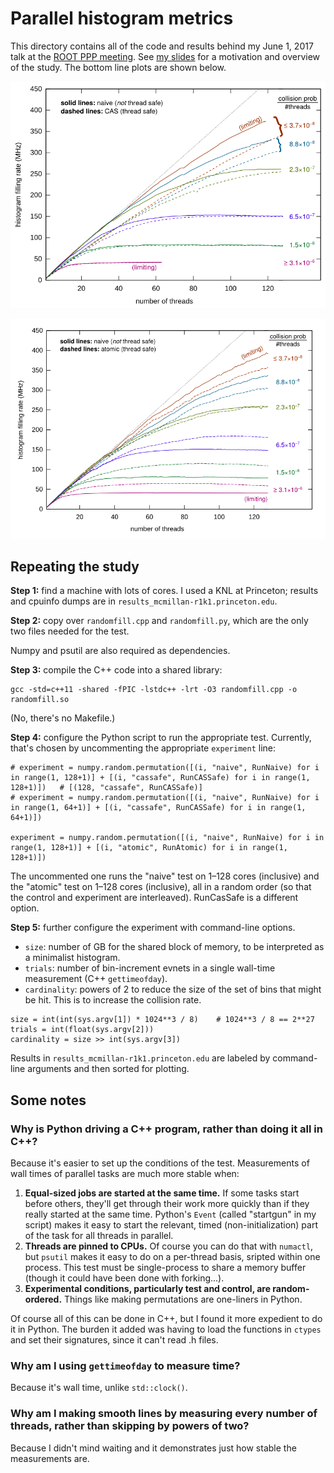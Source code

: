 # Parallel histogram metrics

This directory contains all of the code and results behind my June 1, 2017 talk at the [ROOT PPP meeting](https://indico.cern.ch/event/607830/). See [my slides](https://github.com/diana-hep/parallel-histogram-metrics/blob/master/talk-2017-06-01-rootppp/main.pdf) for a motivation and overview of the study. The bottom line plots are shown below.

![CAS](talk-2017-06-01-rootppp/overlay.png)

![atomics](talk-2017-06-01-rootppp/overlay2.png)

## Repeating the study

**Step 1:** find a machine with lots of cores. I used a KNL at Princeton; results and cpuinfo dumps are in `results_mcmillan-r1k1.princeton.edu`.

**Step 2:** copy over `randomfill.cpp` and `randomfill.py`, which are the only two files needed for the test.

Numpy and psutil are also required as dependencies.

**Step 3:** compile the C++ code into a shared library:

```
gcc -std=c++11 -shared -fPIC -lstdc++ -lrt -O3 randomfill.cpp -o randomfill.so
```

(No, there's no Makefile.)

**Step 4:** configure the Python script to run the appropriate test. Currently, that's chosen by uncommenting the appropriate `experiment` line:

```
# experiment = numpy.random.permutation([(i, "naive", RunNaive) for i in range(1, 128+1)] + [(i, "cassafe", RunCASSafe) for i in range(1, 128+1)])   # [(128, "cassafe", RunCASSafe)]
# experiment = numpy.random.permutation([(i, "naive", RunNaive) for i in range(1, 64+1)] + [(i, "cassafe", RunCASSafe) for i in range(1, 64+1)])

experiment = numpy.random.permutation([(i, "naive", RunNaive) for i in range(1, 128+1)] + [(i, "atomic", RunAtomic) for i in range(1, 128+1)])
```

The uncommented one runs the "naive" test on 1–128 cores (inclusive) and the "atomic" test on 1–128 cores (inclusive), all in a random order (so that the control and experiment are interleaved). RunCasSafe is a different option.

**Step 5:** further configure the experiment with command-line options.

   * `size`: number of GB for the shared block of memory, to be interpreted as a minimalist histogram.
   * `trials`: number of bin-increment evnets in a single wall-time measurement (C++ `gettimeofday`).
   * `cardinality`: powers of 2 to reduce the size of the set of bins that might be hit. This is to increase the collision rate.

```
size = int(int(sys.argv[1]) * 1024**3 / 8)    # 1024**3 / 8 == 2**27
trials = int(float(sys.argv[2]))
cardinality = size >> int(sys.argv[3])
```

Results in `results_mcmillan-r1k1.princeton.edu` are labeled by command-line arguments and then sorted for plotting.

## Some notes

### Why is Python driving a C++ program, rather than doing it all in C++?

Because it's easier to set up the conditions of the test. Measurements of wall times of parallel tasks are much more stable when:

   1. **Equal-sized jobs are started at the same time.** If some tasks start before others, they'll get through their work more quickly than if they really started at the same time. Python's `Event` (called "startgun" in my script) makes it easy to start the relevant, timed (non-initialization) part of the task for all threads in parallel.
   2. **Threads are pinned to CPUs.** Of course you can do that with `numactl`, but `psutil` makes it easy to do on a per-thread basis, sripted within one process. This test must be single-process to share a memory buffer (though it could have been done with forking...).
   3. **Experimental conditions, particularly test and control, are random-ordered.** Things like making permutations are one-liners in Python.

Of course all of this can be done in C++, but I found it more expedient to do it in Python. The burden it added was having to load the functions in `ctypes` and set their signatures, since it can't read .h files.

### Why am I using `gettimeofday` to measure time?

Because it's wall time, unlike `std::clock()`.

### Why am I making smooth lines by measuring every number of threads, rather than skipping by powers of two?

Because I didn't mind waiting and it demonstrates just how stable the measurements are.
